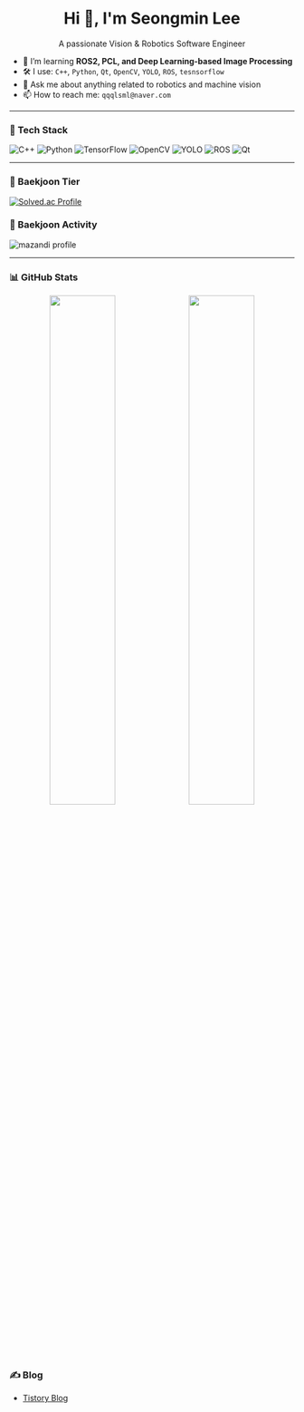 <h1 align="center">Hi 👋, I'm Seongmin Lee</h1>
<p align="center">A passionate Vision & Robotics Software Engineer</p>

- 🌱 I’m learning **ROS2, PCL, and Deep Learning-based Image Processing**
- 🛠️ I use: `C++`, `Python`, `Qt`, `OpenCV`, `YOLO`, `ROS`, `tesnsorflow`
- 💬 Ask me about anything related to robotics and machine vision
- 📫 How to reach me: `qqqlsml@naver.com`

---

### 🧰 Tech Stack
![C++](https://img.shields.io/badge/C++-00599C?style=flat&logo=cplusplus&logoColor=white)
![Python](https://img.shields.io/badge/Python-3776AB?style=flat&logo=python&logoColor=white)
![TensorFlow](https://img.shields.io/badge/TensorFlow-FF6F00?style=flat&logo=tensorflow&logoColor=white)
![OpenCV](https://img.shields.io/badge/OpenCV-5C3EE8?style=flat&logo=opencv&logoColor=white)
![YOLO](https://img.shields.io/badge/YOLOv8-FFB400?style=flat&logo=ai&logoColor=black)
![ROS](https://img.shields.io/badge/ROS-22314E?style=flat&logo=ros&logoColor=white)
![Qt](https://img.shields.io/badge/Qt-41CD52?style=flat&logo=qt&logoColor=white)

---

### 🏅 Baekjoon Tier
[![Solved.ac Profile](http://mazassumnida.wtf/api/generate_badge?boj=qqqlsm)](https://solved.ac/qqqlsm)

### 🌱 Baekjoon Activity
![mazandi profile](http://mazandi.herokuapp.com/api?handle={qqqlsm}&theme=dark)

---

### 📊 GitHub Stats

<p align="center">
  <img src="https://github-readme-stats.vercel.app/api?username=qqqlsm95&show_icons=true&theme=tokyonight" width="48%" style="vertical-align: top;"/>
  <img src="https://github-readme-stats.vercel.app/api/top-langs/?username=qqqlsm95&layout=compact&theme=tokyonight" width="48%" style="vertical-align: top;"/>
</p>


### ✍️ Blog
- [Tistory Blog](https://yourblog.tistory.com/)
